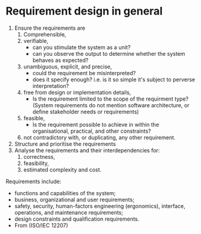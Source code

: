 # Requirement design in general

1. Ensure the requirements are
    1. Comprehensible,
    2. verifiable,
        - can you stimulate the system as a unit?
        - can you observe the output to determine whether the system behaves as expected?
    3. unambiguous, explicit, and precise,
        - could the requirement be misinterpreted?
        - does it specify enough? i.e. is it so simple it's subject to perverse interpretation?
    4. free from design or implementation details,
        - Is the requirement limited to the scope of the requirment type?
          (System requirements do not mention software architecture, or define
          stakeholder needs or requirements)
    4. feasible,
        - Is the requirement possible to achieve in within the organisational,
          practical, and other constraints?
    5. not contradictory with, or duplicating, any other requirement.
2. Structure and prioritise the requirements
3. Analyse the requirements and their interdependencies for:
    1. correctness,
    2. feasibility,
    3. estimated complexity and cost.

Requirements include:

- functions and capabilities of the system;
- business, organizational and user requirements;
- safety, security, human-factors engineering (ergonomics), interface,
  operations, and maintenance requirements;
- design constraints and qualification requirements.
- From (ISO/IEC 12207)
